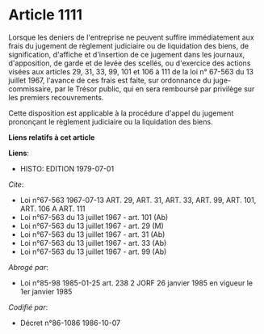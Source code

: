 # Article 1111

Lorsque les deniers de l'entreprise ne peuvent suffire immédiatement aux frais du jugement de règlement judiciaire ou de
liquidation des biens, de signification, d'affiche et d'insertion de ce jugement dans les journaux, d'apposition, de garde et
de levée des scellés, ou d'exercice des actions visées aux articles 29, 31, 33, 99, 101 et 106 à 111 de la loi n° 67-563 du
13 juillet 1967, l'avance de ces frais est faite, sur ordonnance du juge-commissaire, par le Trésor public, qui en sera
remboursé par privilège sur les premiers recouvrements.

Cette disposition est applicable à la procédure d'appel du jugement prononçant le règlement judiciaire ou la liquidation des
biens.

**Liens relatifs à cet article**

**Liens**:

  - HISTO: EDITION 1979-07-01

_Cite_:

  - Loi n°67-563 1967-07-13 ART. 29, ART. 31, ART. 33, ART. 99, ART. 101, ART. 106 A ART. 111
  - Loi n°67-563 du 13 juillet 1967 - art. 101 (Ab)
  - Loi n°67-563 du 13 juillet 1967 - art. 29 (M)
  - Loi n°67-563 du 13 juillet 1967 - art. 31 (Ab)
  - Loi n°67-563 du 13 juillet 1967 - art. 33 (Ab)
  - Loi n°67-563 du 13 juillet 1967 - art. 99 (Ab)

_Abrogé par_:

  - Loi n°85-98 1985-01-25 art. 238 2 JORF 26 janvier 1985 en vigueur le 1er janvier 1985

_Codifié par_:

  - Décret n°86-1086 1986-10-07
